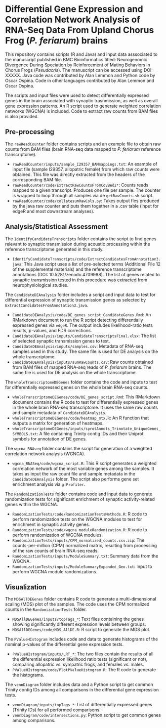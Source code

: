 # Differential Gene Expression and Correlation Network Analysis of RNA-Seq Data From Upland Chorus Frog (*P. feriarum*) brains 

This repository contains scripts (R and Java) and input data asssociated to the manuscript
published in BMC Bioinformatics titled: Neurogenomic Divergence During Speciation by
Reinforcement of Mating Behaviors in Chorus Frogs (*Pseudacris*). The manuscript can be
accessed using DOI: XXXXX. Java code was contributed by Alan Lemmon and Python code by
Oscar Ospina. Code in other languages contributed by Alan Lemmon and Oscar Ospina.

The scripts and input files were used to detect differentially expressed genes in the
brain associated with synaptic trasnmission, as well as overall gene expression patterns.
An R script used to generate weighted correlation networks (WGCNA) is included. Code to
extract raw counts from BAM files is also provided.

## Pre-processing
The `rawReadCounter` folder contains scripts and an example file to obtain raw counts from 
BAM files (brain RNA-seq data mapped to *P. feriarum* reference transcriptome).
* `rawReadCounter/inputs/sample_I29357_BAMmappings.txt`: An example of input file (sample I29357,
allopatric female) from which raw counts were obtained. This file was directly extracted from
the headers of the corresponding BAM file.
* `rawReadCounter/code/ExtractRawCountsFromCovBed2*`: Counts reads mapped to a given transcript. Produces 
one file per sample. The counter is wrapped to loop through all samples via de `getRawCounts.sh`
script.
* `rawReadCounter/code/collatesumRawCols.py`: Takes output fles produced by the java raw counter and puts them
together in a .csv table (input for edgeR and most downstream analyses).

## Analysis/Statistical Assessment
The `IdentifyCandidateTranscripts` folder contains the script to find genes relevant to synaptic 
transmission during acoustic processing within the reference transcriptome generated in this study. 
* `IdentifyCandidateTranscripts/code/ExtractCandidatesFromAnnotation3.java`: This Java script 
uses a list of pre-selected terms (Additional File 12 of the supplemental materials) and the 
reference transcriptome annotations (DOI: 10.5281/zenodo.4709988). The list of genes related to 
synaptic transmission tested in this procedure was extracted from neurophysiological studies.

The `CandidateDEAnalysis` folder includes a script and input data to test for differential
expression of synaptic transmission genes as selected by `ExtractCandidatesFromAnnotation3.java`.
* `CandidateDEAnalysis/code/DE_genes_script_CandidateGenes.Rmd`: An RMarkdown document to run
the R script detecting differentially expressed genes via `edgeR`. The output includes
likelihood-ratio tests results, p-values, and FDR corrections.
* `CandidateDEAnalysis/inputs/CandidateTranscriptsFinal.xlsx`: The list of selected synaptic
transmission genes to test.
* `CandidateDEAnalysis/inputs/samples.csv`: Metadata of RNA-seq samples used in this study. The
same file is used for DE analysis on the whole transcriptome.
* `CandidateDEAnalysis/inputs/sumRawCounts.csv`: Raw counts obtained from BAM files of mapped
RNA-seq reads of *P. feriarum* brains. The same file is used for DE analysis on the whole 
transcriptome.

The `wholeTranscriptomeDEGenes` folder contains the code and inputs to test for differentially
expressed genes on the whole brain RNA-seq counts.
* `wholeTranscriptomeDEGenes/code/DE_genes_script.Rmd`: This RMarkdown document contains the
R code to test for differentially expressed genes in the whole brain RNA-seq transcriptome.
It uses the same raw counts and sample metadata of `CandidateDEAnalysis`.
* `wholeTranscriptomeDEGenes/code/heatmap_mtx.R`: An R function that outputs a matrix for
generation of heatmaps.
* `wholeTranscriptomeDEGenes/inputs/sprotAnnots_Trinotate_UniqueGenes_SYMBOLS.txt`: A file
containing Trinity contig IDs and their Uniprot symbols for annotation of DE genes.

The `wgcna_RNAseq` folder contains the script for generation of a weighted correlation 
network analysis (WGNCA).
* `wgcna_RNASeq/code/wgcna_script.R`: This R script generates a weighted correlation network
of the most variable genes among the samples. It takes as input the raw count file and sample
metadata in the `CandidateDEAnalysis` folder. The script also performs gene set enrichment
analysis via `g:Profiler`.

The `RandomizationTests` folder contains code and input data to generate randomization tests
for significant enrichment of synaptic activity-related genes within the WGCNA.
* `RandomizationTests/code/RandomizationTestsMethods.R`: R code to perform randomization tests on 
the WGCNA modules to test for enrichment in synaptic activity genes.
* `RandomizationTests/code/wgcna_moduleRandomization.R`: R code to perform randomization of WGCNA 
modules.
* `RandomizationTests/inputs/CPM_normalized_counts.csv.zip`: The counts-per-million (CPM) 
normalized matrix, resulting from processing of the raw counts of brain RNA-seq reads.
* `RandomizationTests/inputs/ModuleSummary.txt`: Summary data from the WGCNA.
* `RandomizationTests/inputs/ModuleSummaryExpanded_Geo.txt`: Input to perform WGCNA module
randomizations.

## Visualization
The `MDSAllDEGenes` folder contains R code to generate a multi-dimensional scaling (MDS) plot of
the samples. The code uses the CPM normalized counts in the `RandomizationTests` folder.
* `MDSAllDEGenes/inputs/topTags_*`: Text files containing the genes showing significantly 
different expression levels between groups.
* `MDSAllDEGenes/code/MDS_AllDE.R`: R script to generate the MDS plot.

The `PValueHIstogram` includes code and data to generate histograms of the nominal p-values of
the differential gene expression tests.
* `PValueHIstogram/inputs/LRT_*`: The two files contain the results of all the differential
expression likelihood ratio tests (significant or not), comparing allopatric vs. sympatric 
frogs, and females vs. males.
* `PValueHIstogram/code/PlotPValueHistogram.R`: The R code to generate the histograms.

The `vennDiagram` folder includes data and a Python script to get common Trinity contig IDs
among all comparisons in the differential gene expression tests.
* `vennDiagram/inputs/topTags_*`: List of differentially expressed genes (Trinity IDs) for all
performed comparisons.
* `vennDiagram/code/intersections.py`: Python script to get common genes among comparisons.
